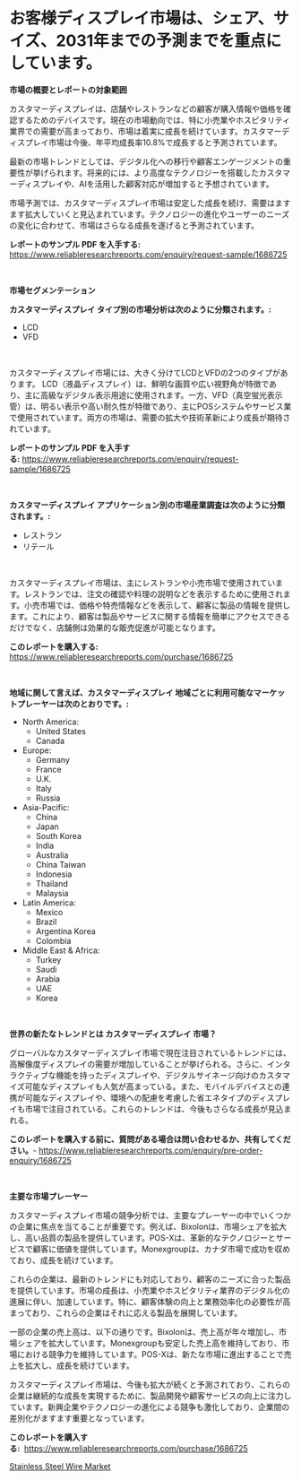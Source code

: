 <p><h1>お客様ディスプレイ市場は、シェア、サイズ、2031年までの予測までを重点にしています。</h1></p><p><strong>市場の概要とレポートの対象範囲</strong></p>
<p><p>カスタマーディスプレイは、店舗やレストランなどの顧客が購入情報や価格を確認するためのデバイスです。現在の市場動向では、特に小売業やホスピタリティ業界での需要が高まっており、市場は着実に成長を続けています。カスタマーディスプレイ市場は今後、年平均成長率10.8%で成長すると予測されています。</p><p>最新の市場トレンドとしては、デジタル化への移行や顧客エンゲージメントの重要性が挙げられます。将来的には、より高度なテクノロジーを搭載したカスタマーディスプレイや、AIを活用した顧客対応が増加すると予想されています。</p><p>市場予測では、カスタマーディスプレイ市場は安定した成長を続け、需要はますます拡大していくと見込まれています。テクノロジーの進化やユーザーのニーズの変化に合わせて、市場はさらなる成長を遂げると予測されています。</p></p>
<p><strong>レポートのサンプル PDF を入手する:</strong> <a href="https://www.reliableresearchreports.com/enquiry/request-sample/1686725">https://www.reliableresearchreports.com/enquiry/request-sample/1686725</a></p>
<p>&nbsp;</p>
<p><strong>市場セグメンテーション</strong></p>
<p><strong>カスタマーディスプレイ タイプ別の市場分析は次のように分類されます。:</strong></p>
<p><ul><li>LCD</li><li>VFD</li></ul></p>
<p>&nbsp;</p>
<p><p>カスタマーディスプレイ市場には、大きく分けてLCDとVFDの2つのタイプがあります。 LCD（液晶ディスプレイ）は、鮮明な画質や広い視野角が特徴であり、主に高級なデジタル表示用途に使用されます。一方、VFD（真空蛍光表示管）は、明るい表示や高い耐久性が特徴であり、主にPOSシステムやサービス業で使用されています。両方の市場は、需要の拡大や技術革新により成長が期待されています。</p></p>
<p><strong>レポートのサンプル PDF を入手する:</strong>&nbsp;<a href="https://www.reliableresearchreports.com/enquiry/request-sample/1686725">https://www.reliableresearchreports.com/enquiry/request-sample/1686725</a></p>
<p>&nbsp;</p>
<p><strong> カスタマーディスプレイ アプリケーション別の市場産業調査は次のように分類されます。:</strong></p>
<p><ul><li>レストラン</li><li>リテール</li></ul></p>
<p>&nbsp;</p>
<p><p>カスタマーディスプレイ市場は、主にレストランや小売市場で使用されています。レストランでは、注文の確認や料理の説明などを表示するために使用されます。小売市場では、価格や特売情報などを表示して、顧客に製品の情報を提供します。これにより、顧客は製品やサービスに関する情報を簡単にアクセスできるだけでなく、店舗側は効果的な販売促進が可能となります。</p></p>
<p><strong>このレポートを購入する:</strong>&nbsp; <a href="https://www.reliableresearchreports.com/purchase/1686725">https://www.reliableresearchreports.com/purchase/1686725</a></p>
<p>&nbsp;</p>
<p><strong>地域に関して言えば、カスタマーディスプレイ 地域ごとに利用可能なマーケットプレーヤーは次のとおりです。:</strong></p>
<p><ul>
    <li>
        North America:
        <ul>
            <li>United States</li>
            <li>Canada</li>
        </ul>
    </li>
    <li>
        Europe:
        <ul>
            <li>Germany</li>
            <li>France</li>
            <li>U.K.</li>
            <li>Italy</li>
            <li>Russia</li>
        </ul>
    </li>
    <li>
        Asia-Pacific:
        <ul>
            <li>China</li>
            <li>Japan</li>
            <li>South Korea</li>
            <li>India</li>
            <li>Australia</li>
            <li>China Taiwan</li>
            <li>Indonesia</li>
            <li>Thailand</li>
            <li>Malaysia</li>
        </ul>
    </li>
    <li>
        Latin America:
        <ul>
            <li>Mexico</li>
            <li>Brazil</li>
            <li>Argentina Korea</li>
            <li>Colombia</li>
        </ul>
    </li>
    <li>
        Middle East & Africa:
        <ul>
            <li>Turkey</li>
            <li>Saudi</li>
            <li>Arabia</li>
            <li>UAE</li>
            <li>Korea</li>
        </ul>
    </li>
    </ul></p>
<p>&nbsp;</p>
<p><strong>世界の新たなトレンドとは カスタマーディスプレイ 市場？</strong></p>
<p><p>グローバルなカスタマーディスプレイ市場で現在注目されているトレンドには、高解像度ディスプレイの需要が増加していることが挙げられる。さらに、インタラクティブな機能を持ったディスプレイや、デジタルサイネージ向けのカスタマイズ可能なディスプレイも人気が高まっている。また、モバイルデバイスとの連携が可能なディスプレイや、環境への配慮を考慮した省エネタイプのディスプレイも市場で注目されている。これらのトレンドは、今後もさらなる成長が見込まれる。</p></p>
<p><strong>このレポートを購入する前に、質問がある場合は問い合わせるか、共有してください。</strong>- <a href="https://www.reliableresearchreports.com/enquiry/pre-order-enquiry/1686725">https://www.reliableresearchreports.com/enquiry/pre-order-enquiry/1686725</a></p>
<p>&nbsp;</p>
<p><strong>主要な市場プレーヤー</strong></p>
<p><p>カスタマーディスプレイ市場の競争分析では、主要なプレーヤーの中でいくつかの企業に焦点を当てることが重要です。例えば、Bixolonは、市場シェアを拡大し、高い品質の製品を提供しています。POS-Xは、革新的なテクノロジーとサービスで顧客に価値を提供しています。Monexgroupは、カナダ市場で成功を収めており、成長を続けています。</p><p>これらの企業は、最新のトレンドにも対応しており、顧客のニーズに合った製品を提供しています。市場の成長は、小売業やホスピタリティ業界のデジタル化の進展に伴い、加速しています。特に、顧客体験の向上と業務効率化の必要性が高まっており、これらの企業はそれに応える製品を展開しています。</p><p>一部の企業の売上高は、以下の通りです。Bixolonは、売上高が年々増加し、市場シェアを拡大しています。Monexgroupも安定した売上高を維持しており、市場における競争力を維持しています。POS-Xは、新たな市場に進出することで売上を拡大し、成長を続けています。</p><p>カスタマーディスプレイ市場は、今後も拡大が続くと予測されており、これらの企業は継続的な成長を実現するために、製品開発や顧客サービスの向上に注力しています。新興企業やテクノロジーの進化による競争も激化しており、企業間の差別化がますます重要となっています。</p></p>
<p><strong>このレポートを購入する:</strong>&nbsp;&nbsp;<a href="https://www.reliableresearchreports.com/purchase/1686725">https://www.reliableresearchreports.com/purchase/1686725</a></p>
<p><p><a href="https://github.com/Glendatilghmankmgz0rbhwpy/Market-Research-Report-List-1/blob/main/stainless-steel-wire-market.md">Stainless Steel Wire Market</a></p></p>